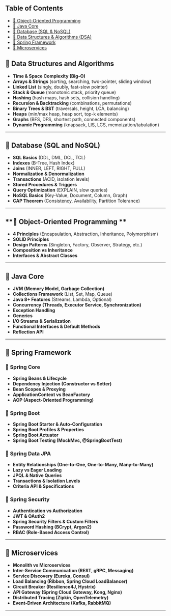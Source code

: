 ## Table of Contents

- [📌 Object-Oriented Programming](#📌-object-oriented-programming)
- [📌 Java Core](#📌-java-core-)
- [📌 Database (SQL & NoSQL)](#📌-database-sql-and-nosql)
- [📌 Data Structures & Algorithms (DSA)](#📌-data-structures-and-algorithms)
- [📌 Spring Framework](#📌-spring-framework)
- [📌 Microservices](#📌-microservices)

## **📌 Data Structures and Algorithms**

- **Time & Space Complexity (Big-O)**
- **Arrays & Strings** (sorting, searching, two-pointer, sliding window)
- **Linked List** (singly, doubly, fast-slow pointer)
- **Stack & Queue** (monotonic stack, priority queue)
- **Hashing** (hash maps, hash sets, collision handling)
- **Recursion & Backtracking** (combinations, permutations)
- **Binary Trees & BST** (traversals, height, LCA, balancing)
- **Heaps** (min/max heap, heap sort, top-k elements)
- **Graphs** (BFS, DFS, shortest path, connected components)
- **Dynamic Programming** (knapsack, LIS, LCS, memoization/tabulation)

---

## **📌 Database (SQL and NoSQL)**

- **SQL Basics** (DDL, DML, DCL, TCL)
- **Indexes** (B-Tree, Hash Index)
- **Joins** (INNER, LEFT, RIGHT, FULL)
- **Normalization & Denormalization**
- **Transactions** (ACID, isolation levels)
- **Stored Procedures & Triggers**
- **Query Optimization** (EXPLAIN, slow queries)
- **NoSQL Basics** (Key-Value, Document, Column, Graph)
- **CAP Theorem** (Consistency, Availability, Partition Tolerance)

---

## **📌 Object-Oriented Programming **

- **4 Principles** (Encapsulation, Abstraction, Inheritance, Polymorphism)
- **SOLID Principles**
- **Design Patterns** (Singleton, Factory, Observer, Strategy, etc.)
- **Composition vs Inheritance**
- **Interfaces & Abstract Classes**

---

## **📌 Java Core**

- **JVM (Memory Model, Garbage Collection)**
- **Collections Framework** (List, Set, Map, Queue)
- **Java 8+ Features** (Streams, Lambda, Optional)
- **Concurrency (Threads, Executor Service, Synchronization)**
- **Exception Handling**
- **Generics**
- **I/O Streams & Serialization**
- **Functional Interfaces & Default Methods**
- **Reflection API**

---

## **📌 Spring Framework**

### 🔹 **Spring Core**

- **Spring Beans & Lifecycle**
- **Dependency Injection (Constructor vs Setter)**
- **Bean Scopes & Proxying**
- **ApplicationContext vs BeanFactory**
- **AOP (Aspect-Oriented Programming)**

### 🔹 **Spring Boot**

- **Spring Boot Starter & Auto-Configuration**
- **Spring Boot Profiles & Properties**
- **Spring Boot Actuator**
- **Spring Boot Testing (MockMvc, @SpringBootTest)**

### 🔹 **Spring Data JPA**

- **Entity Relationships (One-to-One, One-to-Many, Many-to-Many)**
- **Lazy vs Eager Loading**
- **JPQL & Native Queries**
- **Transactions & Isolation Levels**
- **Criteria API & Specifications**

### 🔹 **Spring Security**

- **Authentication vs Authorization**
- **JWT & OAuth2**
- **Spring Security Filters & Custom Filters**
- **Password Hashing (BCrypt, Argon2)**
- **RBAC (Role-Based Access Control)**

---

## **📌 Microservices**

- **Monolith vs Microservices**
- **Inter-Service Communication (REST, gRPC, Messaging)**
- **Service Discovery (Eureka, Consul)**
- **Load Balancing (Ribbon, Spring Cloud LoadBalancer)**
- **Circuit Breaker (Resilience4J, Hystrix)**
- **API Gateway (Spring Cloud Gateway, Kong, Nginx)**
- **Distributed Tracing (Zipkin, OpenTelemetry)**
- **Event-Driven Architecture (Kafka, RabbitMQ)**

---
